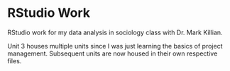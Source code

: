 # RStudio Work
 RStudio work for my data analysis in sociology class with Dr. Mark Killian.

 Unit 3 houses multiple units since I was just learning the basics of project management. Subsequent units are now housed in their own respective files.
